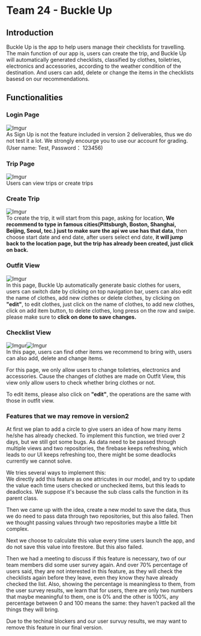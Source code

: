 # Team 24 - Buckle Up

## Introduction
Buckle Up is the app to help users manage their checklists for travelling. The main function of our app is, users can create the trip, and Buckle Up will automatically generated checklists, classified by clothes, toiletries, electronics and accessories, according to the weather condition of the destination. And users can add, delete or change the items in the checklists basesd on our recommendations.

## Functionalities
### Login Page
![Imgur](https://i.imgur.com/7Exvqvfl.png)  
As Sign Up is not the feature included in version 2 deliverables, thus we do not test it a lot. We strongly encourge you to use our account for grading. (User name: Test, Password： 123456)

### Trip Page
![Imgur](https://i.imgur.com/dNoGrq1l.png)  
Users can view trips or create trips

### Create Trip
![Imgur](https://i.imgur.com/3PAhCDNl.png)  
To create the trip, it will start from this page, asking for location, **We recommend to type in famous cities(Pittsburgh, Boston, Shanghai, Beijing, Seoul, tec.) just to make sure the api we use has that data**, then choose start date and end date, after users select end date, **it will jump back to the location page, but the trip has already been created, just click on back.**

### Outfit View
![Imgur](https://i.imgur.com/kwVX4c7l.png)  
In this page, Buckle Up automatically generate basic clothes for users, users can switch date by clicking on top navigation bar, users can also edit the name of clothes, add new clothes or delete clothes, by clicking on **"edit"**, to edit clothes, just click on the name of clothes, to add new clothes, click on add item button, to delete clothes, long press on the row and swipe. please make sure to **click on done to save changes.**

### Checklist View
![Imgur](https://i.imgur.com/5P1d2rPl.png)![Imgur](https://i.imgur.com/4hf86tOl.png)  
In this page, users can find other items we recommend to bring with, users can also add, delete and change items.  
  
For this page, we only allow users to change toiletries, electronics and accessories. Cause the changes of clothes are made on Outfit View, this view only allow users to check whether bring clothes or not.  
  
To edit items, please also click on **"edit"**, the operations are the same with those in outfit view.  

### Features that we may remove in version2
At first we plan to add a circle to give users an idea of how many items he/she has already checked. To implement this function, we tried over 2 days, but we still got some bugs. As data need to be passed through multiple views and two repositories, the firebase keeps refreshing, which leads to our UI keeps refreshing too, there might be some deadlocks currently we cannot solve.  
  
We tries several ways to implement this:  
We directly add this feature as one attricutes in our model, and try to update the value each time users checked or unchecked items, but this leads to deadlocks. We suppose it's because the sub class calls the function in its parent class.  
  
Then we came up with the idea, create a new model to save the data, thus we do need to pass data through two repositories, but this also failed. Then we thought passing values through two repositories maybe a little bit complex.  
  
Next we choose to calculate this value every time users launch the app, and do not save this value into firestore. But this also failed.  
  
  
Then we had a meeting to discuss if this feature is necessary, two of our team members did some user survey again. And over 70% percentage of users said, they are not interested in this feature, as they will check the checklists again before they leave, even they know they have already checked the list. Also, showing the percentage is meaningless to them, from the user survey results, we learn that for users, there are only two numbers that maybe meaningful to them, one is 0% and the other is 100%, any percentage between 0 and 100 means the same: they haven't packed all the things they will bring.  
  
Due to the techinal blockers and our user survuy results, we may want to remove this feature in our final version.
